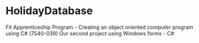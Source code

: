 # HolidayDatabase
Fit Apprenticeship Program - Creating an object oriented computer program using C# (7540-039)
Our second project using Windows forms - C#
